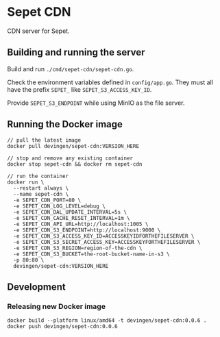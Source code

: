 # Sepet CDN
CDN server for Sepet.

## Building and running the server

Build and run `./cmd/sepet-cdn/sepet-cdn.go`.

Check the environment variables defined in `config/app.go`.
They must all have the prefix `SEPET_` like `SEPET_S3_ACCESS_KEY_ID`.

Provide `SEPET_S3_ENDPOINT` while using MinIO as the file server.

## Running the Docker image

```
// pull the latest image
docker pull devingen/sepet-cdn:VERSION_HERE

// stop and remove any existing container
docker stop sepet-cdn && docker rm sepet-cdn

// run the container
docker run \
  --restart always \
  --name sepet-cdn \
  -e SEPET_CDN_PORT=80 \
  -e SEPET_CDN_LOG_LEVEL=debug \
  -e SEPET_CDN_DAL_UPDATE_INTERVAL=5s \
  -e SEPET_CDN_CACHE_RESET_INTERVAL=1m \
  -e SEPET_CDN_API_URL=http://localhost:1005 \
  -e SEPET_CDN_S3_ENDPOINT=http://localhost:9000 \
  -e SEPET_CDN_S3_ACCESS_KEY_ID=ACCESSKEYIDFORTHEFILESERVER \
  -e SEPET_CDN_S3_SECRET_ACCESS_KEY=ACCESSKEYFORTHEFILESERVER \
  -e SEPET_CDN_S3_REGION=region-of-the-cdn \
  -e SEPET_CDN_S3_BUCKET=the-root-bucket-name-in-s3 \
  -p 80:80 \
  devingen/sepet-cdn:VERSION_HERE
```

## Development

### Releasing new Docker image
```
docker build --platform linux/amd64 -t devingen/sepet-cdn:0.0.6 .
docker push devingen/sepet-cdn:0.0.6
```
